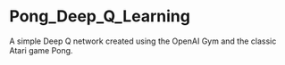 # Pong_Deep_Q_Learning
A simple Deep Q network created using the OpenAI Gym and the classic Atari game Pong.
